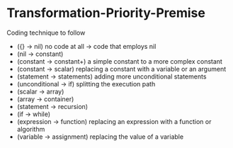 # Transformation-Priority-Premise
Coding technique to follow

- ({} → nil) no code at all → code that employs nil
- (nil → constant)
- (constant → constant+) a simple constant to a more complex constant
- (constant → scalar) replacing a constant with a variable or an argument
- (statement → statements) adding more unconditional statements
- (unconditional → if) splitting the execution path
- (scalar → array)
- (array → container)
- (statement → recursion)
- (if → while)
- (expression → function) replacing an expression with a function or algorithm
- (variable → assignment) replacing the value of a variable
